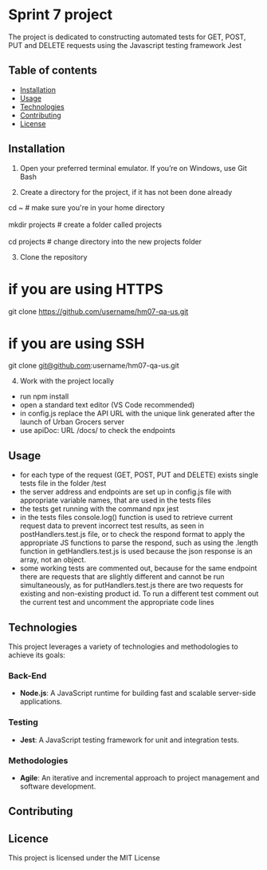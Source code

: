 # Sprint 7 project

The project is dedicated to constructing automated tests for GET, POST, PUT and DELETE requests using the Javascript testing framework Jest

## Table of contents

- [Installation](#installation)
- [Usage](#usage)
- [Technologies](#technologies)
- [Contributing](#contributing)
- [License](#licence)

## Installation

1. Open your preferred terminal emulator. If you’re on Windows, use Git Bash

2. Create a directory for the project, if it has not been done already

 cd ~               # make sure you're in your home directory <br><br>
 mkdir projects     # create a folder called projects <br><br>
 cd projects        # change directory into the new projects folder

3. Clone the repository

 # if you are using HTTPS
 git clone https://github.com/username/hm07-qa-us.git
 
 # if you are using SSH
 git clone git@github.com:username/hm07-qa-us.git

4. Work with the project locally

- run npm install 
- open a standard text editor (VS Code recommended)
- in config.js replace the API URL with the unique link generated after the launch of Urban Grocers server
- use apiDoc: URL /docs/ to check the endpoints

## Usage

- for each type of the request (GET, POST, PUT and DELETE) exists single tests file in the folder /test
- the server address and endpoints are set up in config.js file with appropriate variable names, that are used in the tests files
- the tests get running with the command npx jest
- in the tests files console.log() function is used to retrieve current request data to prevent incorrect test results, as seen in postHandlers.test.js file, or to check the respond format to apply the appropriate JS functions to parse the respond, such as using the .length function in getHandlers.test.js is used because the json response is an array, not an object.
- some working tests are commented out, because for the same endpoint there are requests that are slightly different and cannot be run simultaneously, as for putHandlers.test.js there are two requests for existing and non-existing product id. To run a different test comment out the current test and uncomment the appropriate code lines

## Technologies

This project leverages a variety of technologies and methodologies to achieve its goals:

### Back-End
- **Node.js**: A JavaScript runtime for building fast and scalable server-side applications.
### Testing
- **Jest**: A JavaScript testing framework for unit and integration tests.
### Methodologies
- **Agile**: An iterative and incremental approach to project management and software development.

## Contributing

## Licence

This project is licensed under the MIT License
